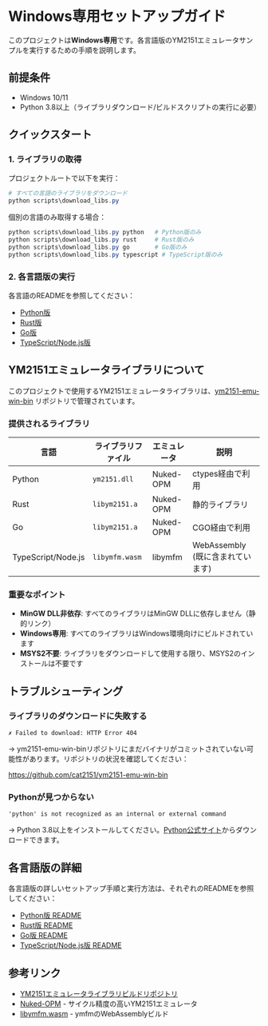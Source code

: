 # Windows専用セットアップガイド

このプロジェクトは**Windows専用**です。各言語版のYM2151エミュレータサンプルを実行するための手順を説明します。

## 前提条件

- Windows 10/11
- Python 3.8以上（ライブラリダウンロード/ビルドスクリプトの実行に必要）

## クイックスタート

### 1. ライブラリの取得

プロジェクトルートで以下を実行：

```powershell
# すべての言語のライブラリをダウンロード
python scripts\download_libs.py
```

個別の言語のみ取得する場合：

```powershell
python scripts\download_libs.py python   # Python版のみ
python scripts\download_libs.py rust     # Rust版のみ
python scripts\download_libs.py go       # Go版のみ
python scripts\download_libs.py typescript # TypeScript版のみ
```

### 2. 各言語版の実行

各言語のREADMEを参照してください：

- [Python版](src/python/README.md)
- [Rust版](src/rust/README.md)
- [Go版](src/go/README.md)
- [TypeScript/Node.js版](src/typescript_deno/README.md)

## YM2151エミュレータライブラリについて

このプロジェクトで使用するYM2151エミュレータライブラリは、[ym2151-emu-win-bin](https://github.com/cat2151/ym2151-emu-win-bin) リポジトリで管理されています。

### 提供されるライブラリ

| 言語 | ライブラリファイル | エミュレータ | 説明 |
|------|------------------|------------|------|
| Python | `ym2151.dll` | Nuked-OPM | ctypes経由で利用 |
| Rust | `libym2151.a` | Nuked-OPM | 静的ライブラリ |
| Go | `libym2151.a` | Nuked-OPM | CGO経由で利用 |
| TypeScript/Node.js | `libymfm.wasm` | libymfm | WebAssembly (既に含まれています) |

### 重要なポイント

- **MinGW DLL非依存**: すべてのライブラリはMinGW DLLに依存しません（静的リンク）
- **Windows専用**: すべてのライブラリはWindows環境向けにビルドされています
- **MSYS2不要**: ライブラリをダウンロードして使用する限り、MSYS2のインストールは不要です

## トラブルシューティング

### ライブラリのダウンロードに失敗する

```
✗ Failed to download: HTTP Error 404
```

→ ym2151-emu-win-binリポジトリにまだバイナリがコミットされていない可能性があります。リポジトリの状況を確認してください：

https://github.com/cat2151/ym2151-emu-win-bin

### Pythonが見つからない

```
'python' is not recognized as an internal or external command
```

→ Python 3.8以上をインストールしてください。[Python公式サイト](https://www.python.org/downloads/)からダウンロードできます。

## 各言語版の詳細

各言語版の詳しいセットアップ手順と実行方法は、それぞれのREADMEを参照してください：

- [Python版 README](src/python/README.md)
- [Rust版 README](src/rust/README.md)
- [Go版 README](src/go/README.md)
- [TypeScript/Node.js版 README](src/typescript_deno/README.md)

## 参考リンク

- [YM2151エミュレータライブラリビルドリポジトリ](https://github.com/cat2151/ym2151-emu-win-bin)
- [Nuked-OPM](https://github.com/nukeykt/Nuked-OPM) - サイクル精度の高いYM2151エミュレータ
- [libymfm.wasm](https://github.com/h1romas4/libymfm.wasm) - ymfmのWebAssemblyビルド
